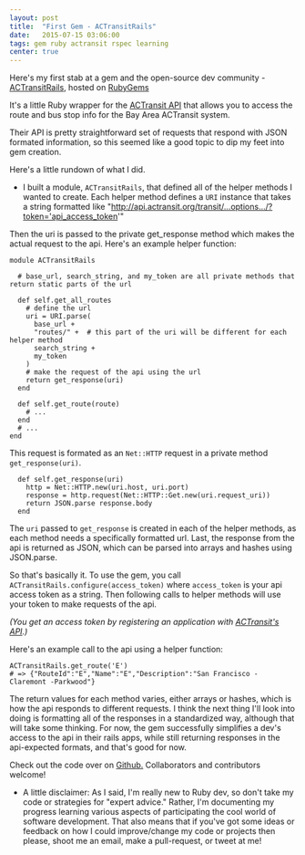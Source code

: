 ```yaml
---
layout: post
title:  "First Gem - ACTransitRails"
date:   2015-07-15 03:06:00
tags: gem ruby actransit rspec learning
center: true
---
```


Here's my first stab at a gem and the open-source dev community - [ACTransitRails](https://github.com/sanjayypatel/actransit_rails), hosted on [RubyGems](https://rubygems.org/gems/actransit_rails)

It's a little Ruby wrapper for the [ACTransit API](http://api.actransit.org/transit/) that allows you to access the route and bus stop info for the Bay Area ACTransit system. 

Their API is pretty straightforward set of requests that respond with JSON formated information, so this seemed like a good topic to dip my feet into gem creation.

Here's a little rundown of what I did.

* I built a module, `ACTransitRails`, that defined all of the helper methods I wanted to create.  Each helper method defines a `URI` instance that takes a string formatted like "http://api.actransit.org/transit/...options.../?token='api_access_token'"

Then the uri is passed to the private get_response method which makes the actual request to the api. Here's an example helper function:

~~~
module ACTransitRails
  
  # base_url, search_string, and my_token are all private methods that return static parts of the url

  def self.get_all_routes
    # define the url
    uri = URI.parse(
      base_url + 
      "routes/" +  # this part of the uri will be different for each helper method
      search_string + 
      my_token
    )
    # make the request of the api using the url
    return get_response(uri)
  end

  def self.get_route(route)
    # ...
  end
  # ...
end
~~~

This request is formated as an `Net::HTTP` request in a private method `get_response(uri)`.

~~~
  def self.get_response(uri)
    http = Net::HTTP.new(uri.host, uri.port)
    response = http.request(Net::HTTP::Get.new(uri.request_uri))
    return JSON.parse response.body
  end
~~~

The `uri` passed to `get_response` is created in each of the helper methods, as each method needs a specifically formatted url. Last, the response from the api is returned as JSON, which can be parsed into arrays and hashes using JSON.parse.

So that's basically it.  To use the gem, you call `ACTransitRails.configure(access_token)` where `access_token` is your api access token as a string. Then following calls to helper methods will use your token to make requests of the api. 

*(You get an access token by registering an application with [ACTransit's API](http://api.actransit.org/transit/Account/Register).)*

Here's an example call to the api using a helper function:

~~~
ACTransitRails.get_route('E')
# => {"RouteId":"E","Name":"E","Description":"San Francisco - Claremont -Parkwood"}
~~~

The return values for each method varies, either arrays or hashes, which is how the api responds to different requests.  I think the next thing I'll look into doing is formatting all of the responses in a standardized way, although that will take some thinking.  For now, the gem successfully simplifies a dev's access to the api in their rails apps, while still returning responses in the api-expected formats, and that's good for now.  

Check out the code over on [Github.](https://github.com/sanjayypatel/actransit_rails/)  Collaborators and contributors welcome!

* A little disclaimer: As I said, I'm really new to Ruby dev, so don't take my code or strategies for "expert advice."  Rather, I'm documenting my progress learning various aspects of participating the cool world of software development.  That also means that if you've got some ideas or feedback on how I could improve/change my code or projects then please, shoot me an email, make a pull-request, or tweet at me!